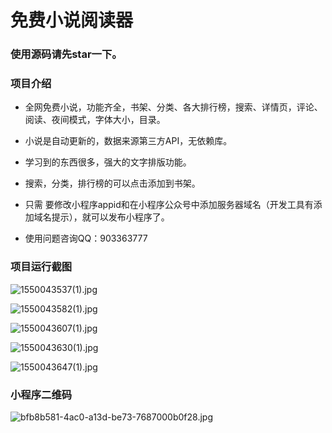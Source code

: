 # 免费小说阅读器

### 使用源码请先star一下。

### 项目介绍

* 全网免费小说，功能齐全，书架、分类、各大排行榜，搜索、详情页，评论、阅读、夜间模式，字体大小，目录。

* 小说是自动更新的，数据来源第三方API，无依赖库。

* 学习到的东西很多，强大的文字排版功能。

* 搜索，分类，排行榜的可以点击添加到书架。

* 只需 要修改小程序appid和在小程序公众号中添加服务器域名（开发工具有添加域名提示），就可以发布小程序了。

* 使用问题咨询QQ：903363777

### 项目运行截图

![1550043537(1).jpg](https://upload-images.jianshu.io/upload_images/6673460-8da22a2990ef2c9f.jpg?imageMogr2/auto-orient/strip%7CimageView2/2/w/1240)

![1550043582(1).jpg](https://upload-images.jianshu.io/upload_images/6673460-ddb5a826ce0e8c69.jpg?imageMogr2/auto-orient/strip%7CimageView2/2/w/1240)

![1550043607(1).jpg](https://upload-images.jianshu.io/upload_images/6673460-646723d0a0a36aaf.jpg?imageMogr2/auto-orient/strip%7CimageView2/2/w/1240)

![1550043630(1).jpg](https://upload-images.jianshu.io/upload_images/6673460-20a014d4150b7d4d.jpg?imageMogr2/auto-orient/strip%7CimageView2/2/w/1240)

![1550043647(1).jpg](https://upload-images.jianshu.io/upload_images/6673460-3c7982d5cb6720db.jpg?imageMogr2/auto-orient/strip%7CimageView2/2/w/1240)

### 小程序二维码

![bfb8b581-4ac0-a13d-be73-7687000b0f28.jpg](https://upload-images.jianshu.io/upload_images/6673460-6753369cf46d8f7b.jpg?imageMogr2/auto-orient/strip%7CimageView2/2/w/1240)